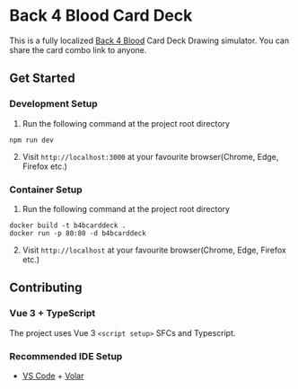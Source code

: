 # Back 4 Blood Card Deck
This is a fully localized [Back 4 Blood](https://back4blood.com
) Card Deck Drawing simulator. You can share the card combo link to anyone.

## Get Started
### Development Setup
1. Run the following command at the project root directory
```
npm run dev
```

2. Visit `http://localhost:3000` at your favourite browser(Chrome, Edge, Firefox etc.)
### Container Setup
1. Run the following command at the project root directory
```
docker build -t b4bcarddeck .
docker run -p 80:80 -d b4bcarddeck
```

2. Visit `http://localhost` at your favourite browser(Chrome, Edge, Firefox etc.)

## Contributing
### Vue 3 + TypeScript

The project uses Vue 3 `<script setup>` SFCs and Typescript.

### Recommended IDE Setup

- [VS Code](https://code.visualstudio.com/) + [Volar](https://marketplace.visualstudio.com/items?itemName=Vue.volar)
